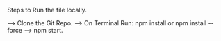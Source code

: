 Steps to Run the file locally. 

--> Clone the Git Repo.
--> On Terminal Run: npm install or npm install --force
--> npm start.
